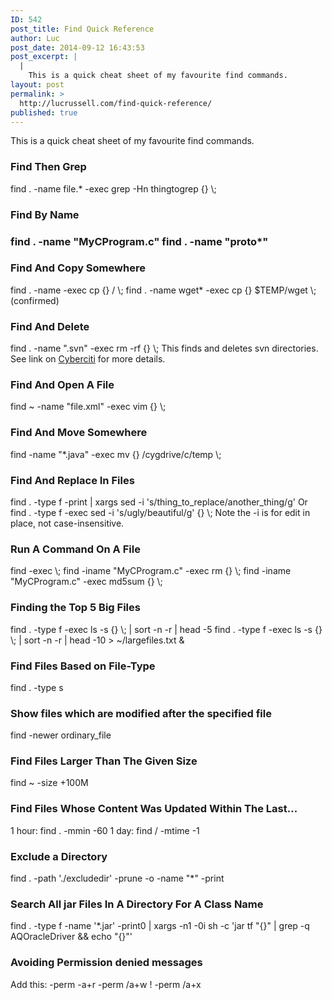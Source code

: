 ```yaml
---
ID: 542
post_title: Find Quick Reference
author: Luc
post_date: 2014-09-12 16:43:53
post_excerpt: |
  |
    This is a quick cheat sheet of my favourite find commands.
layout: post
permalink: >
  http://lucrussell.com/find-quick-reference/
published: true
---
```

This is a quick cheat sheet of my favourite find commands.

<h3>Find Then Grep</h3> 
 <span class="lang:sh highlight:0 decode:true  crayon-inline " >find . -name file.* -exec grep -Hn thingtogrep {} \;</span> 



<h3>Find By Name<h3>
<span class="lang:sh highlight:0 decode:true  crayon-inline " >
find . -name "MyCProgram.c"
</span>

<span class="lang:sh highlight:0 decode:true  crayon-inline " >
find . -name "proto*"
</span>

<h3>Find And Copy Somewhere</h3>
<span class="lang:sh highlight:0 decode:true  crayon-inline " >
find . -name <file> -exec cp {} <target dir>/ \;
</span>

<span class="lang:sh highlight:0 decode:true  crayon-inline " >
find . -name wget* -exec cp {} $TEMP/wget \; (confirmed)
</span>

<h3>Find And Delete</h3>
<span class="lang:sh highlight:0 decode:true  crayon-inline " >
find . -name ".svn" -exec rm -rf {} \;
</span>
This finds and deletes svn directories. See link on <a href="http://www.cyberciti.biz/faq/linux-unix-how-to-find-and-remove-files/">Cyberciti</a> for more details.


<h3>Find And Open A File</h3>
<span class="lang:sh highlight:0 decode:true  crayon-inline " >
find ~ -name "file.xml" -exec vim {} \;
</span>

<h3>Find And Move Somewhere</h3>
<span class="lang:sh highlight:0 decode:true  crayon-inline " >
find -name "*.java" -exec mv {} /cygdrive/c/temp \;
</span>

<h3>Find And Replace In Files</h3>
<span class="lang:sh highlight:0 decode:true  crayon-inline " >
find . -type f -print | xargs sed -i 's/thing_to_replace/another_thing/g'
</span>
Or
<span class="lang:sh highlight:0 decode:true  crayon-inline " >
find . -type f -exec sed -i 's/ugly/beautiful/g' {} \;
</span>
Note the -i is for edit in place, not case-insensitive.

<h3>Run A Command On A File</h3>
<span class="lang:sh highlight:0 decode:true  crayon-inline " >
find <CONDITION to Find files> -exec <OPERATION> \;
</span>

<span class="lang:sh highlight:0 decode:true  crayon-inline " >
find -iname "MyCProgram.c" -exec rm {} \;
</span>

<span class="lang:sh highlight:0 decode:true  crayon-inline " >
find -iname "MyCProgram.c" -exec md5sum {} \;
</span>

<h3>Finding the Top 5 Big Files</h3>
<span class="lang:sh highlight:0 decode:true  crayon-inline " >
find . -type f -exec ls -s {} \; | sort -n -r | head -5
</span>

<span class="lang:sh highlight:0 decode:true  crayon-inline " >
find . -type f -exec ls -s {} \; | sort -n -r | head -10 > ~/largefiles.txt &
</span>

<h3>Find Files Based on File-Type</h3>
<span class="lang:sh highlight:0 decode:true  crayon-inline " >
find . -type s
</span>

<h3>Show files which are modified after the specified file</h3>
<span class="lang:sh highlight:0 decode:true  crayon-inline " >
find -newer ordinary_file
</span>
<h3>Find Files Larger Than The Given Size</h3>
<span class="lang:sh highlight:0 decode:true  crayon-inline " >
find ~ -size +100M
</span>
<h3>Find Files Whose Content Was Updated Within The Last...</h3>

<span class="lang:sh highlight:0 decode:true  crayon-inline " >
1 hour: find . -mmin -60
</span>

<span class="lang:sh highlight:0 decode:true  crayon-inline " >
1 day: find / -mtime -1
</span>

<h3>Exclude a Directory</h3>
<span class="lang:sh highlight:0 decode:true  crayon-inline " >
find .  -path './excludedir' -prune -o -name "*" -print
</span>

<h3>Search All jar Files In A Directory For A Class Name</h3>
<span class="lang:sh highlight:0 decode:true  crayon-inline " >
find . -type f -name '*.jar' -print0 | xargs -n1 -0i sh -c 'jar tf "{}" | grep -q AQOracleDriver && echo "{}"'
</span>

<h3>Avoiding Permission denied messages</h3>
Add this:
<span class="lang:sh highlight:0 decode:true  crayon-inline " >
-perm -a+r -perm /a+w ! -perm /a+x
</span>